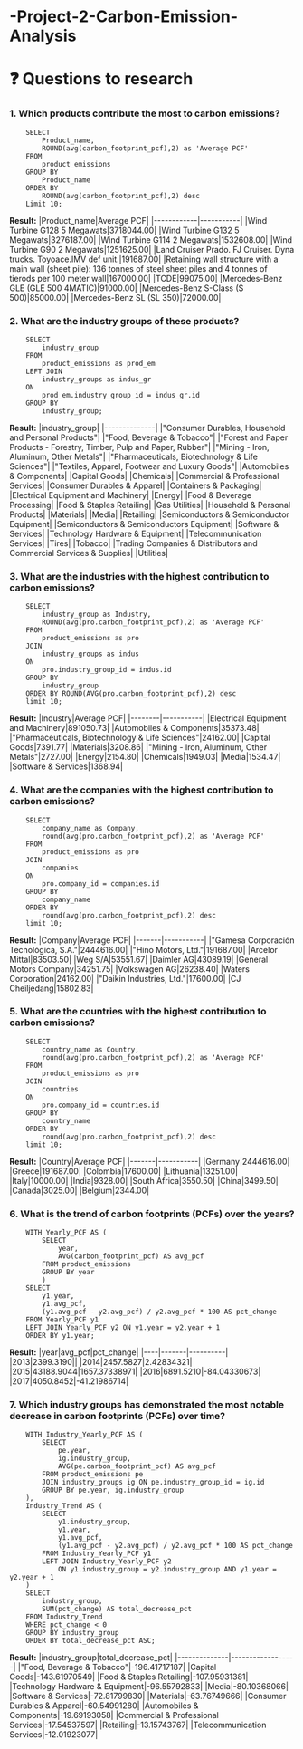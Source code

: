 # -Project-2-Carbon-Emission-Analysis
# ❓ Questions to research
### **1. Which products contribute the most to carbon emissions?**

        SELECT 
        	Product_name,
        	ROUND(avg(carbon_footprint_pcf),2) as 'Average PCF'
        FROM
        	product_emissions
        GROUP BY 
        	Product_name
        ORDER BY 
        	ROUND(avg(carbon_footprint_pcf),2) desc
        Limit 10;
**Result:**
|Product_name|Average PCF|
|------------|-----------|
|Wind Turbine G128 5 Megawats|3718044.00|
|Wind Turbine G132 5 Megawats|3276187.00|
|Wind Turbine G114 2 Megawats|1532608.00|
|Wind Turbine G90 2 Megawats|1251625.00|
|Land Cruiser Prado. FJ Cruiser. Dyna trucks. Toyoace.IMV def unit.|191687.00|
|Retaining wall structure with a main wall (sheet pile): 136 tonnes of steel sheet piles and 4 tonnes of tierods per 100 meter wall|167000.00|
|TCDE|99075.00|
|Mercedes-Benz GLE (GLE 500 4MATIC)|91000.00|
|Mercedes-Benz S-Class (S 500)|85000.00|
|Mercedes-Benz SL (SL 350)|72000.00|
        

### **2. What are the industry groups of these products?**
        SELECT 
        	industry_group
        FROM
        	product_emissions as prod_em
        LEFT JOIN
        	industry_groups as indus_gr
        ON 
        	prod_em.industry_group_id = indus_gr.id
        GROUP BY 
        	industry_group;
        
**Result:**
|industry_group|
|--------------|
|"Consumer Durables, Household and Personal Products"|
|"Food, Beverage & Tobacco"|
|"Forest and Paper Products - Forestry, Timber, Pulp and Paper, Rubber"|
|"Mining - Iron, Aluminum, Other Metals"|
|"Pharmaceuticals, Biotechnology & Life Sciences"|
|"Textiles, Apparel, Footwear and Luxury Goods"|
|Automobiles & Components|
|Capital Goods|
|Chemicals|
|Commercial & Professional Services|
|Consumer Durables & Apparel|
|Containers & Packaging|
|Electrical Equipment and Machinery|
|Energy|
|Food & Beverage Processing|
|Food & Staples Retailing|
|Gas Utilities|
|Household & Personal Products|
|Materials|
|Media|
|Retailing|
|Semiconductors & Semiconductor Equipment|
|Semiconductors & Semiconductors Equipment|
|Software & Services|
|Technology Hardware & Equipment|
|Telecommunication Services|
|Tires|
|Tobacco|
|Trading Companies & Distributors and Commercial Services & Supplies|
|Utilities|

### **3. What are the industries with the highest contribution to carbon emissions?**

        SELECT 
        	industry_group as Industry, 
        	ROUND(avg(pro.carbon_footprint_pcf),2) as 'Average PCF'
        FROM
        	product_emissions as pro
        JOIN
        	industry_groups as indus
        ON 
        	pro.industry_group_id = indus.id
        GROUP BY 
        	industry_group
        ORDER BY ROUND(AVG(pro.carbon_footprint_pcf),2) desc
        limit 10;

**Result:**
|Industry|Average PCF|
|--------|-----------|
|Electrical Equipment and Machinery|891050.73|
|Automobiles & Components|35373.48|
|"Pharmaceuticals, Biotechnology & Life Sciences"|24162.00|
|Capital Goods|7391.77|
|Materials|3208.86|
|"Mining - Iron, Aluminum, Other Metals"|2727.00|
|Energy|2154.80|
|Chemicals|1949.03|
|Media|1534.47|
|Software & Services|1368.94|

### **4. What are the companies with the highest contribution to carbon emissions?**
        SELECT 
        	company_name as Company, 
        	round(avg(pro.carbon_footprint_pcf),2) as 'Average PCF'
        FROM
        	product_emissions as pro
        JOIN
        	companies
        ON 
        	pro.company_id = companies.id
        GROUP BY 
        	company_name
        ORDER BY 
        	round(avg(pro.carbon_footprint_pcf),2) desc
        limit 10;
**Result:**
|Company|Average PCF|
|-------|-----------|
|"Gamesa Corporación Tecnológica, S.A."|2444616.00|
|"Hino Motors, Ltd."|191687.00|
|Arcelor Mittal|83503.50|
|Weg S/A|53551.67|
|Daimler AG|43089.19|
|General Motors Company|34251.75|
|Volkswagen AG|26238.40|
|Waters Corporation|24162.00|
|"Daikin Industries, Ltd."|17600.00|
|CJ Cheiljedang|15802.83|

### **5. What are the countries with the highest contribution to carbon emissions?**
        SELECT 
        	country_name as Country, 
        	round(avg(pro.carbon_footprint_pcf),2) as 'Average PCF'
        FROM
        	product_emissions as pro
        JOIN
        	countries
        ON 
        	pro.company_id = countries.id
        GROUP BY 
        	country_name
        ORDER BY 
        	round(avg(pro.carbon_footprint_pcf),2) desc
        limit 10;
**Result:**
|Country|Average PCF|
|-------|-----------|
|Germany|2444616.00|
|Greece|191687.00|
|Colombia|17600.00|
|Lithuania|13251.00|
|Italy|10000.00|
|India|9328.00|
|South Africa|3550.50|
|China|3499.50|
|Canada|3025.00|
|Belgium|2344.00|

### **6. What is the trend of carbon footprints (PCFs) over the years?**
        WITH Yearly_PCF AS (
            SELECT 
                year,
                AVG(carbon_footprint_pcf) AS avg_pcf
            FROM product_emissions
            GROUP BY year
            )
        SELECT 
            y1.year,
            y1.avg_pcf,
            (y1.avg_pcf - y2.avg_pcf) / y2.avg_pcf * 100 AS pct_change
        FROM Yearly_PCF y1
        LEFT JOIN Yearly_PCF y2 ON y1.year = y2.year + 1
        ORDER BY y1.year;

**Result:**
|year|avg_pcf|pct_change|
|----|-------|----------|
|2013|2399.3190||
|2014|2457.5827|2.42834321|
|2015|43188.9044|1657.37338971|
|2016|6891.5210|-84.04330673|
|2017|4050.8452|-41.21986714|

### **7. Which industry groups has demonstrated the most notable decrease in carbon footprints (PCFs) over time?**
        WITH Industry_Yearly_PCF AS (
            SELECT 
                pe.year,
                ig.industry_group,
                AVG(pe.carbon_footprint_pcf) AS avg_pcf
            FROM product_emissions pe
            JOIN industry_groups ig ON pe.industry_group_id = ig.id
            GROUP BY pe.year, ig.industry_group
        ),
        Industry_Trend AS (
            SELECT 
                y1.industry_group,
                y1.year,
                y1.avg_pcf,
                (y1.avg_pcf - y2.avg_pcf) / y2.avg_pcf * 100 AS pct_change
            FROM Industry_Yearly_PCF y1
            LEFT JOIN Industry_Yearly_PCF y2 
                ON y1.industry_group = y2.industry_group AND y1.year = y2.year + 1
        )
        SELECT 
            industry_group,
            SUM(pct_change) AS total_decrease_pct
        FROM Industry_Trend
        WHERE pct_change < 0 
        GROUP BY industry_group
        ORDER BY total_decrease_pct ASC;
**Result:**
|industry_group|total_decrease_pct|
|--------------|------------------|
|"Food, Beverage & Tobacco"|-196.41717187|
|Capital Goods|-143.61970549|
|Food & Staples Retailing|-107.95931381|
|Technology Hardware & Equipment|-96.55792833|
|Media|-80.10368066|
|Software & Services|-72.81799830|
|Materials|-63.76749666|
|Consumer Durables & Apparel|-60.54991280|
|Automobiles & Components|-19.69193058|
|Commercial & Professional Services|-17.54537597|
|Retailing|-13.15743767|
|Telecommunication Services|-12.01923077|


